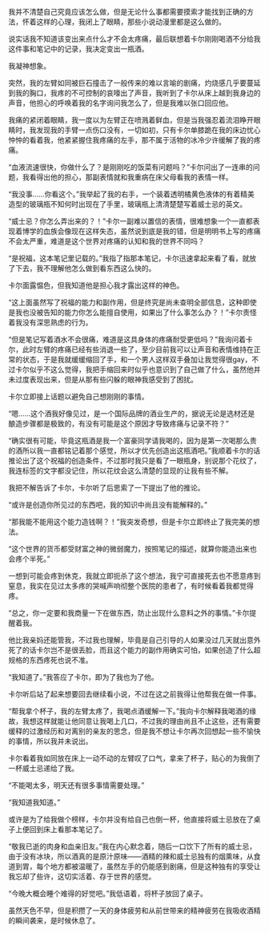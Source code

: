我并不清楚自己究竟应该怎么做，但是无论什么事都需要摸索才能找到正确的方法，怀着这样的心理，我闭上了眼睛，那些小说动漫里都是这么做的。

说实话我不知道该变出来点什么才不会太疼痛，最后联想着卡尔刚刚喝酒不分给我这件事和笔记中的记录，我决定变出一瓶酒。

我凝神想象。

突然，我的左臂如同被巨石撞击了一般传来的难以言喻的剧痛，灼烧感几乎要蔓延到我的胸口，我疼的不可控制的哀嚎出了声音，我听到了卡尔从床上越到我身边的声音，他担心的呼唤着我的名字询问我怎么了，但是我难以张口回应他。

我痛的紧闭着眼睛，我一度以为左臂正在喷溅着鲜血，但是当我强忍着流泪睁开眼睛时，我发现我的手臂一点伤口没有，一切如初，只有卡尔单膝跪在我的床边忧心忡忡的看着我，他紧紧握住我疼痛的左手，那不属于活物的冰冷少许缓解了我的疼痛。

“血液流速很快，你做什么了？是刚刚吃的饭菜有问题吗？”卡尔问出了一连串的问题，我看得出他的担心，那副表情就和我重病在床父母看我的表情一样。

“我没事……你看这个。”我举起了我的右手，一个装着透明橘黄色液体的有着精美造型的玻璃瓶不知何时出现在了手里，玻璃瓶上清清楚楚写着威士忌的英文。

“威士忌？你怎么弄出来的？！”卡尔一副难以置信的表情，很难想象一个一直都表现着博学的血族会像现在这样失态，虽然说到底是我的错，但是明明书上写的疼痛不会太严重，难道是这个世界对疼痛的认知和我的世界不同吗？

“是祝福，这本笔记里记载的。”我指了指那本笔记，卡尔迅速拿起来看了看，就放了下去，我不理解他怎么做到看东西这么快的。

卡尔面露愠色，但我知道他是担心我才露出这样的神色。

“这上面虽然写了祝福的能力和副作用，但是终究是尚未查明全部信息，这种即使是我也没被告知的能力你怎么能擅自使用，如果出了什么事怎么办？！”卡尔责怪着我没有深思熟虑的行为。

“但是笔记写着酒水不会很痛，难道是这具身体的疼痛耐受更低吗？”我询问着卡尔，此时左臂的疼痛已经有些消退一些了，至少目前我可以让声音和表情维持在正常的状态，于是我就缓缓缩回了手，和一个男人这样双手叠加让我觉得很gay，不过卡尔似乎不这么觉得，我把手缩回来时似乎也意识到了自己做了什么，虽然他并未过度表现出来，但是从那有些闪躲的眼神我感受到了困扰。

卡尔立即接上话题以避免自己想刚刚的事情。

“嗯……这个酒我好像见过，是一个国际品牌的酒业生产的，据说无论是选材还是酿造步骤都是极致的，有没有可能是这个原因才导致疼痛与记录不符？”

“确实很有可能，毕竟这瓶酒是我一个富豪同学请我喝的，因为是第一次喝那么贵的酒所以我一直都铭记着那个感觉，所以才优先创造出这瓶酒吧。”我顺着卡尔的话推论出了这个祝福的创造条件，不过那时我只是看了一眼瓶身，别说那个花纹了，我连标签的文字都没记住，所以花纹会这么清楚的显现的让我有些不解。

我把不解告诉了卡尔，卡尔听了后思索了一下提出了他的推论。

“或许是创造你所见过的东西吧，我的知识中尚且没有能解释的。”

“那我能不能用这个能力造钱啊？！”我突发奇想，但是卡尔立即终止了我完美的想法。

“这个世界的货币都受财富之神的微弱魔力，按照笔记的描述，就算你能造出来也会疼个半死。”

一想到可能会疼到休克，我就立即扼杀了这个想法，我宁可直接死去也不愿意疼到窒息，我实在见过太多疼的哭喊声响彻整个医院的患者了，有时候看着我都觉得疼。

“总之，你一定要和我商量一下在做东西，防止出现什么意料之外的事情。”卡尔提醒着我。

他比我亲妈还能管我，不过我也理解，毕竟是自己引导的人如果没过几天就出意外死了的话卡尔岂不是很丢脸，而且这个能力的副作用确实可怕，如果创造了什么超规格的东西疼死也说不准。

“我知道了。”我答应了卡尔，即为了我也为了他。

卡尔听后站了起来想要回去继续看小说，不过在这之前我得让他帮我在做一件事。

“帮我拿个杯子，我的左臂太疼了，我喝点酒缓解一下。”我向卡尔解释我喝酒的缘故，我想这样就能让他同意让我喝上几口，不过我的理由尚且不止这些，还有需要缓释的过激经历和对离别的亲友的思念，但是我不想让卡尔再次回想起一些不愉快的事情，所以我并未说出。

卡尔看着我如同放在床上一动不动的左臂叹了口气，拿来了杯子，贴心的为我倒了一杯威士忌递给了我。

“不能喝太多，明天还有很多事情需要处理。”

“我知道我知道。”

或许是为了给我做个榜样，卡尔并没有给自己也倒一杯，他直接将威士忌放在了桌子上便回到床上看那本笔记了。

“敬我已逝的肉身和血亲旧友。”我在内心默念着，随后一口饮下了所有的威士忌，由于没有冰块，所以酒真的是原汁原味——酒精的辣和威士忌独有的烟熏味，从食道到胃，每个地方都被温暖了，虽然左手的仍能感到剧痛，但是这种独有的享受让我忘却了些许，这切实活着、存于世界的感觉。

“今晚大概会睡个难得的好觉吧。”我低语着，将杯子放回了桌子。

虽然天色不早，但是积攒了一天的身体疲劳和从前世带来的精神疲劳在我吸收酒精的瞬间袭来，是时候休息了。

